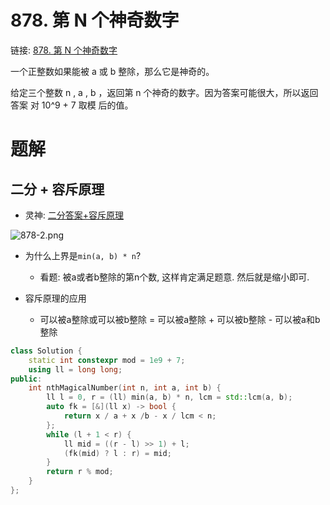 # 878. 第 N 个神奇数字
链接: [878. 第 N 个神奇数字](https://leetcode.cn/problems/nth-magical-number/)

一个正整数如果能被 a 或 b 整除，那么它是神奇的。

给定三个整数 n , a , b ，返回第 n 个神奇的数字。因为答案可能很大，所以返回答案 对 10^9 + 7 取模 后的值。

# 题解
## 二分 + 容斥原理

- 灵神: [二分答案+容斥原理](https://leetcode.cn/problems/nth-magical-number/solutions/1984641/er-fen-da-an-rong-chi-yuan-li-by-endless-9j34)

<p><img src="https://pic.leetcode.cn/1669032532-GjXsyF-878-2.png" alt="878-2.png"></p>

- 为什么上界是`min(a, b) * n`?
    - 看题: 被a或者b整除的第n个数, 这样肯定满足题意. 然后就是缩小即可. 

- 容斥原理的应用
    - 可以被a整除或可以被b整除 = 可以被a整除 + 可以被b整除 - 可以被a和b整除
```C++
class Solution {
    static int constexpr mod = 1e9 + 7;
    using ll = long long;
public:
    int nthMagicalNumber(int n, int a, int b) {
        ll l = 0, r = (ll) min(a, b) * n, lcm = std::lcm(a, b);
        auto fk = [&](ll x) -> bool {
            return x / a + x /b - x / lcm < n;
        };
        while (l + 1 < r) {
            ll mid = ((r - l) >> 1) + l;
            (fk(mid) ? l : r) = mid;
        }
        return r % mod;
    }
};
```